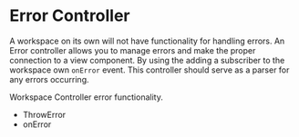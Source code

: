 # Error Controller

A workspace on its own will not have functionality for handling errors. An Error controller allows you to manage errors and make the proper connection to a view component. By using the adding a subscriber to the workspace own `onError` event. This controller should serve as a parser for any errors occurring.

Workspace Controller error functionality.

-   ThrowError
-   onError
